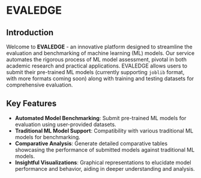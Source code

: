 # EVALEDGE

## Introduction

Welcome to **EVALEDGE** - an innovative platform designed to streamline the evaluation and benchmarking of machine learning (ML) models. Our service automates the rigorous process of ML model assessment, pivotal in both academic research and practical applications. EVALEDGE allows users to submit their pre-trained ML models (currently supporting `joblib` format, with more formats coming soon) along with training and testing datasets for comprehensive evaluation.

## Key Features

- **Automated Model Benchmarking**: Submit pre-trained ML models for evaluation using user-provided datasets.
- **Traditional ML Model Support**: Compatibility with various traditional ML models for benchmarking.
- **Comparative Analysis**: Generate detailed comparative tables showcasing the performance of submitted models against traditional ML models.
- **Insightful Visualizations**: Graphical representations to elucidate model performance and behavior, aiding in deeper understanding and analysis.
